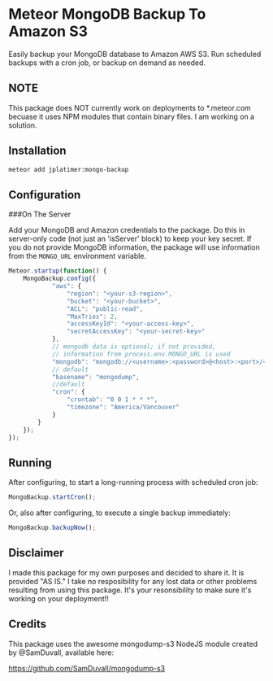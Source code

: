 # Meteor MongoDB Backup To Amazon S3

Easily backup your MongoDB database to Amazon AWS S3. Run scheduled backups with a cron job, or backup on demand as needed.

## NOTE

This package does NOT currently work on deployments to *.meteor.com becuase it uses NPM modules that contain binary files. I am working on a solution.

## Installation

``` sh
meteor add jplatimer:mongo-backup
```

## Configuration

###On The Server

Add your MongoDB and Amazon credentials to the package. Do this in server-only code (not just an 'isServer' block) to keep your key secret. If you do not provide MongoDB information, the package will use information from the `MONGO_URL` environment variable.

``` javascript
Meteor.startup(function() {
	MongoBackup.config({
			"aws": {
		  		"region": "<your-s3-region>",
		        "bucket": "<your-bucket>",
		        "ACL": "public-read",
		        "MaxTries": 2,
		        "accessKeyId": "<your-access-key>",
		        "secretAccessKey": "<your-secret-key>"
			},
			// mongodb data is optional; if not provided,
			// information from process.env.MONGO_URL is used
			"mongodb": "mongodb://<username>:<password>@<host>:<port>/<db-name>",
			// default
			"basename": "mongodump",
			//default
			"cron": {
				"crontab": "0 0 1 * * *",
				"timezone": "America/Vancouver"
			}
		}
	});
});
```

## Running

After configuring, to start a long-running process with scheduled cron job:

``` javascript
MongoBackup.startCron();
```

Or, also after configuring, to execute a single backup immediately:

``` javascript
MongoBackup.backupNow();
```

## Disclaimer

I made this package for my own purposes and decided to share it. It is provided "AS IS." I take no resposibility for any lost data or other problems resulting from using this package. It's your resonsibility to make sure it's working on your deployment!!

## Credits

This package uses the awesome mongodump-s3 NodeJS module created by @SamDuvall, available here:

https://github.com/SamDuvall/mongodump-s3